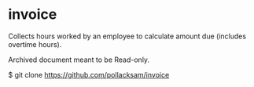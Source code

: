 # invoice
Collects hours worked by an employee to calculate amount due (includes overtime hours).

Archived document meant to be Read-only.

$ git clone https://github.com/pollacksam/invoice
